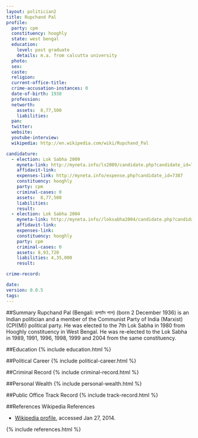 ```yaml
---
layout: politician2
title: Rupchand Pal
profile: 
  party: cpm
  constituency: hooghly
  state: west bengal
  education: 
    level: post graduate
    details: m.a. from calcutta university
  photo: 
  sex: 
  caste: 
  religion: 
  current-office-title: 
  crime-accusation-instances: 0
  date-of-birth: 1938
  profession: 
  networth: 
    assets:  8,77,500
    liabilities: 
  pan: 
  twitter: 
  website: 
  youtube-interview: 
  wikipedia: http://en.wikipedia.com/wiki/Rupchand_Pal

candidature: 
  - election: Lok Sabha 2009
    myneta-link: http://myneta.info/ls2009/candidate.php?candidate_id=7387
    affidavit-link: 
    expenses-link: http://myneta.info/expense.php?candidate_id=7387
    constituency: hooghly 
    party: cpm
    criminal-cases: 0
    assets:  8,77,500
    liabilities: 
    result:  
  - election: Lok Sabha 2004
    myneta-link: http://myneta.info//loksabha2004/candidate.php?candidate_id=5256
    affidavit-link: 
    expenses-link: 
    constituency: hooghly 
    party: cpm
    criminal-cases: 0
    assets: 8,93,720
    liabilities: 4,35,000
    result:  

crime-record: 

date: 
version: 0.0.5
tags: 
---
```

##Summary
Rupchand Pal (Bengali: রূপচাঁদ পাল) (born 2 December 1936) is an Indian politician and a member of the Communist Party of India (Marxist) (CPI(M)) political party. He was elected to the 7th Lok Sabha in 1980 from Hooghly constituency in West Bengal. He was re-elected to the Lok Sabha in 1989, 1991, 1996, 1998, 1999 and 2004 from the same constituency.


##Education
{% include education.html %}


##Political Career
{% include political-career.html %}


##Criminal Record
{% include criminal-record.html %}


##Personal Wealth
{% include personal-wealth.html %}


##Public Office Track Record
{% include track-record.html %}


##References
Wikipedia References
- [Wikipedia profile]({{page.profile.wikipedia}}), accessed Jan 27, 2014.



{% include references.html %}